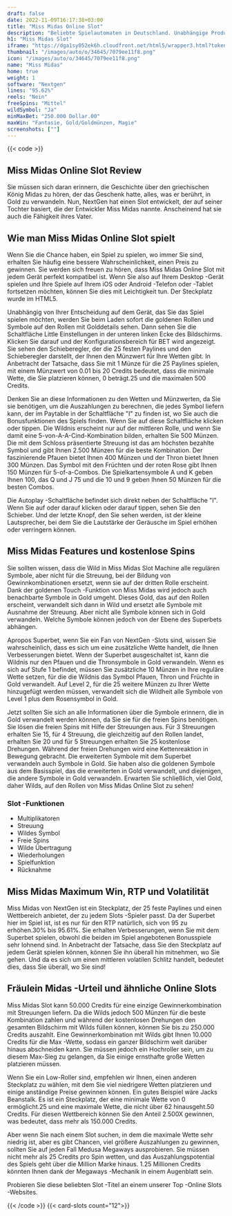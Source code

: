```yaml
---
draft: false
date: 2022-11-09T16:17:38+03:00
title: "Miss Midas Online Slot"
description: "Beliebte Spielautomaten in Deutschland. Unabhängige Produktbewertungen und exklusive Anmeldeangebote. Jetzt spielen!"
h1: "Miss Midas Slot"
iframe: "https://dga1sy052ek6h.cloudfront.net/html5/wrapper3.html?token=Free%3Ampa85t4op65e6lef6r6k9mlkgnn%40241&language=en_us&currency=EUR&type=nextgen&gamename=missmidas&secure=true&mode=demo&lobbyurl=http%3A%2F%2Fdemo.nyxinteractive.com%3Fsession%3D&depositurl=&nyxroot=nogs-gdm-stage.nyxmalta.com/nextgen/&"
thumbnail: "/images/auto/o/34645/7079ee11f8.png"
icon: "/images/auto/o/34645/7079ee11f8.png"
name: "Miss Midas"
home: true
weight: 1
software: "Nextgen"
lines: "95.62%"
reels: "Nein"
freeSpins: "Mittel"
wildSymbol: "Ja"
minMaxBet: "250.000 Dollar.00"
maxWin: "Fantasie, Gold/Goldmünzen, Magie"
screenshots: [""]
---
```


{{< code >}}<h2>Miss Midas Online Slot Review</h2><p>Sie müssen sich daran erinnern, die Geschichte über den griechischen König Midas zu hören, der das Geschenk hatte, alles, was er berührt, in Gold zu verwandeln. Nun, NextGen hat einen Slot entwickelt, der auf seiner Tochter basiert, die der Entwickler Miss Midas nannte. Anscheinend hat sie auch die Fähigkeit ihres Vater.</p><h2>Wie man Miss Midas Online Slot spielt</h2><p>Wenn Sie die Chance haben, ein Spiel zu spielen, wo immer Sie sind, erhalten Sie häufig eine bessere Wahrscheinlichkeit, einen Preis zu gewinnen. Sie werden sich freuen zu hören, dass Miss Midas Online Slot mit jedem Gerät perfekt kompatibel ist. Wenn Sie also auf Ihrem Desktop -Gerät spielen und Ihre Spiele auf Ihrem iOS oder Android -Telefon oder -Tablet fortsetzen möchten, können Sie dies mit Leichtigkeit tun. Der Steckplatz wurde im HTML5.</p><p>Unabhängig von Ihrer Entscheidung auf dem Gerät, das Sie das Spiel spielen möchten, werden Sie beim Laden sofort die goldenen Rollen und Symbole auf den Rollen mit Golddetails sehen. Dann sehen Sie die Schaltfläche Little Einstellungen in der unteren linken Ecke des Bildschirms. Klicken Sie darauf und der Konfigurationsbereich für BET wird angezeigt. Sie sehen den Schieberegler, der die 25 festen Paylines und den Schieberegler darstellt, der Ihnen den Münzwert für Ihre Wetten gibt. In Anbetracht der Tatsache, dass Sie mit 1 Münze für die 25 Paylines spielen, mit einem Münzwert von 0.01 bis 20 Credits bedeutet, dass die minimale Wette, die Sie platzieren können, 0 beträgt.25 und die maximalen 500 Credits.</p><p>Denken Sie an diese Informationen zu den Wetten und Münzwerten, da Sie sie benötigen, um die Auszahlungen zu berechnen, die jedes Symbol liefern kann, der im Paytable in der Schaltfläche "I" zu finden ist, wo Sie auch die Bonusfunktionen des Spiels finden. Wenn Sie auf diese Schaltfläche klicken oder tippen. Die Wildnis erscheint nur auf der mittleren Rolle, und wenn Sie damit eine 5-von-A-A-Cind-Kombination bilden, erhalten Sie 500 Münzen. Die mit dem Schloss präsentierte Streuung ist das am höchsten bezahlte Symbol und gibt Ihnen 2.500 Münzen für die beste Kombination. Der faszinierende Pfauen bietet Ihnen 400 Münzen und der Thron bietet Ihnen 300 Münzen. Das Symbol mit den Früchten und der roten Rose gibt Ihnen 150 Münzen für 5-of-a-Combos. Die Spielkartensymbole A und K geben Ihnen 100, das Q und J 75 und die 10 und 9 geben Ihnen 50 Münzen für die besten Combos.</p><p>Die Autoplay -Schaltfläche befindet sich direkt neben der Schaltfläche "I". Wenn Sie auf oder darauf klicken oder darauf tippen, sehen Sie den Schieber. Und der letzte Knopf, den Sie sehen werden, ist der kleine Lautsprecher, bei dem Sie die Lautstärke der Geräusche im Spiel erhöhen oder verringern können.</p><h2>Miss Midas Features und kostenlose Spins</h2><p>Sie sollten wissen, dass die Wild in Miss Midas Slot Machine alle regulären Symbole, aber nicht für die Streuung, bei der Bildung von Gewinnkombinationen ersetzt, wenn sie auf der dritten Rolle erscheint. Dank der goldenen Touch -Funktion von Miss Midas wird jedoch auch benachbarte Symbole in Gold umgeht. Dieses Gold, das auf den Rollen erscheint, verwandelt sich dann in Wild und ersetzt alle Symbole mit Ausnahme der Streuung. Aber nicht alle Symbole können sich in Gold verwandeln. Welche Symbole können jedoch von der Ebene des Superbets abhängen.</p><p>Apropos Superbet, wenn Sie ein Fan von NextGen -Slots sind, wissen Sie wahrscheinlich, dass es sich um eine zusätzliche Wette handelt, die Ihnen Verbesserungen bietet. Wenn der Superbet ausgeschaltet ist, kann die Wildnis nur den Pfauen und die Thronsymbole in Gold verwandeln. Wenn es sich auf Stufe 1 befindet, müssen Sie zusätzliche 10 Münzen in Ihre reguläre Wette setzen, für die die Wildnis das Symbol Pfauen, Thron und Früchte in Gold verwandelt. Auf Level 2, für die 25 weitere Münzen zu Ihrer Wette hinzugefügt werden müssen, verwandelt sich die Wildheit alle Symbole von Level 1 plus dem Rosensymbol in Gold.</p><p>Jetzt sollten Sie sich an alle Informationen über die Symbole erinnern, die in Gold verwandelt werden können, da Sie sie für die freien Spins benötigen. Sie lösen die freien Spins mit Hilfe der Streuungen aus. Für 3 Streuungen erhalten Sie 15, für 4 Streuung, die gleichzeitig auf den Rollen landet, erhalten Sie 20 und für 5 Streuungen erhalten Sie 25 kostenlose Drehungen. Während der freien Drehungen wird eine Kettenreaktion in Bewegung gebracht. Die erweiterten Symbole mit dem Superbet verwandeln auch Symbole in Gold. Sie haben also die goldenen Symbole aus dem Basisspiel, das die erweiterten in Gold verwandelt, und diejenigen, die andere Symbole in Gold verwandeln. Erwarten Sie schließlich, viel Gold, daher Wilds, auf den Rollen von Miss Midas Online Slot zu sehen!</p><h3>
Slot -Funktionen</h3><ul>
<li></span>
Multiplikatoren</li>
<li></span>
Streuung</li>
<li></span>
Wildes Symbol</li>
<li></span>
Freie Spins</li>
<li></span>
Wilde Übertragung</li>
<li></span>
Wiederholungen</li>
<li></span>
Spielfunktion</li>
<li></span>
Rücknahme</li></ul><h2>Miss Midas Maximum Win, RTP und Volatilität</h2><p>Miss Midas von NextGen ist ein Steckplatz, der 25 feste Paylines und einen Wettbereich anbietet, der zu jedem Slots -Spieler passt. Da der Superbet hier im Spiel ist, ist es nur für den RTP natürlich, sich von 95 zu erhöhen.30% bis 95.61%. Sie erhalten Verbesserungen, wenn Sie mit dem Superbet spielen, obwohl die beiden im Spiel angebotenen Bonusspiele sehr lohnend sind. In Anbetracht der Tatsache, dass Sie den Steckplatz auf jedem Gerät spielen können, können Sie ihn überall hin mitnehmen, wo Sie gehen. Und da es sich um einen mittleren volatilen Schlitz handelt, bedeutet dies, dass Sie überall, wo Sie sind!</p><h2>Fräulein Midas -Urteil und ähnliche Online Slots</h2><p>Miss Midas Slot kann 50.000 Credits für eine einzige Gewinnerkombination mit Streuungen liefern. Da die Wilds jedoch 500 Münzen für die beste Kombination zahlen und während der kostenlosen Drehungen den gesamten Bildschirm mit Wilds füllen können, können Sie bis zu 250.000 Credits auszahlt. Eine Gewinnerkombination mit Wilds gibt Ihnen 10.000 Credits für die Max -Wette, sodass ein ganzer Bildschirm weit darüber hinaus abschneiden kann. Sie müssen jedoch ein Hochroller sein, um zu diesem Max-Sieg zu gelangen, da Sie einige ernsthafte große Wetten platzieren müssen.</p><p>Wenn Sie ein Low-Roller sind, empfehlen wir Ihnen, einen anderen Steckplatz zu wählen, mit dem Sie viel niedrigere Wetten platzieren und einige anständige Preise gewinnen können. Ein gutes Beispiel wäre Jacks Beanstalk. Es ist ein Steckplatz, der eine minimale Wette von 0 ermöglicht.25 und eine maximale Wette, die nicht über 62 hinausgeht.50 Credits. Für diesen Wettbereich können Sie den Anteil 2.500X gewinnen, was bedeutet, dass mehr als 150.000 Credits.</p><p>Aber wenn Sie nach einem Slot suchen, in dem die maximale Wette sehr niedrig ist, aber es gibt Chancen, viel größere Auszahlungen zu gewinnen, sollten Sie auf jeden Fall Medusa Megaways ausprobieren. Sie müssen nicht mehr als 25 Credits pro Spin wetten, und das Auszahlungspotential des Spiels geht über die Million Marke hinaus. 1.25 Millionen Credits könnten Ihnen dank der Megaways -Mechanik in einem Augenblatt sein.</p><p>Probieren Sie diese beliebten Slot -Titel an einem unserer Top -Online Slots -Websites.</p>{{< /code >}}
{{< card-slots count="12">}}